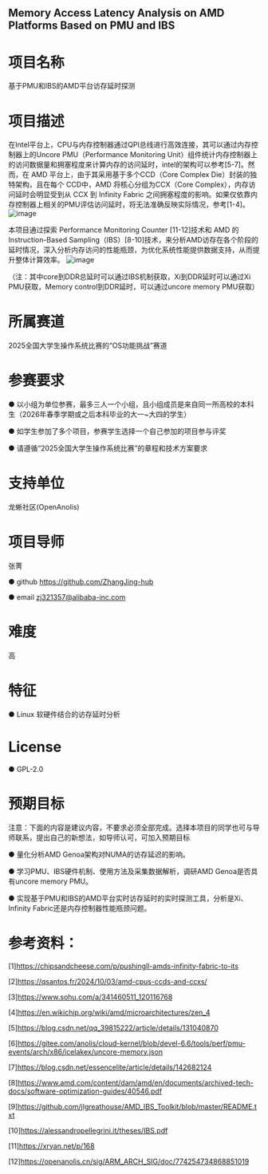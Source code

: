 ## Memory Access Latency Analysis on AMD Platforms Based on PMU and IBS

# 项目名称
基于PMU和IBS的AMD平台访存延时探测
# 项目描述
在Intel平台上，CPU与内存控制器通过QPI总线进行高效连接，其可以通过内存控制器上的Uncore PMU（Performance Monitoring Unit）组件统计内存控制器上的访问数据量和拥塞程度来计算内存的访问延时，intel的架构可以参考[5-7]。然而，在 AMD 平台上，由于其采用基于多个CCD（Core Complex Die）封装的独特架构，且在每个 CCD中，AMD 将核心分组为CCX（Core Complex），内存访问延时会明显受到从 CCX 到 Infinity Fabric 之间拥塞程度的影响。如果仅依靠内存控制器上相关的PMU评估访问延时，将无法准确反映实际情况，参考[1-4]。
![image](https://github.com/user-attachments/assets/646ceecc-c7f7-4871-a5f7-6f7e6a61e912)

本项目通过探索 Performance Monitoring Counter [11-12]技术和 AMD 的 Instruction-Based Sampling（IBS）[8-10]技术，来分析AMD访存在各个阶段的延时情况，深入分析内存访问的性能瓶颈，为优化系统性能提供数据支持，从而提升整体计算效率。
![image](https://github.com/user-attachments/assets/7339591e-47d3-454f-a629-f12a66bdaf84)

（注：其中core到DDR总延时可以通过IBS机制获取，Xi到DDR延时可以通过Xi PMU获取，Memory control到DDR延时，可以通过uncore memory PMU获取）
# 所属赛道
2025全国大学生操作系统比赛的“OS功能挑战”赛道
# 参赛要求
● 以小组为单位参赛，最多三人一个小组，且小组成员是来自同一所高校的本科生（2026年春季学期或之后本科毕业的大一~大四的学生）

● 如学生参加了多个项目，参赛学生选择一个自己参加的项目参与评奖

● 请遵循“2025全国大学生操作系统比赛”的章程和技术方案要求
# 支持单位
龙蜥社区(OpenAnolis)
# 项目导师
张菁

● github https://github.com/ZhangJing-hub

● email zj321357@alibaba-inc.com
# 难度
高
# 特征
● Linux 软硬件结合的访存延时分析
# License
● GPL-2.0
# 预期目标
注意：下面的内容是建议内容，不要求必须全部完成。选择本项目的同学也可与导师联系，提出自己的新想法，如导师认可，可加入预期目标

● 量化分析AMD Genoa架构对NUMA的访存延迟的影响。

● 学习PMU、IBS硬件机制、使用方法及采集数据解析，调研AMD Genoa是否具有uncore memory PMU。

● 实现基于PMU和IBS的AMD平台实时访存延时的实时探测工具，分析是Xi、Infinity Fabric还是内存控制器性能瓶颈问题。

# 参考资料：
[1]https://chipsandcheese.com/p/pushingll-amds-infinity-fabric-to-its

[2]https://qsantos.fr/2024/10/03/amd-cpus-ccds-and-ccxs/

[3]https://www.sohu.com/a/341460511_120116768

[4]https://en.wikichip.org/wiki/amd/microarchitectures/zen_4

[5]https://blog.csdn.net/qq_39815222/article/details/131040870

[6]https://gitee.com/anolis/cloud-kernel/blob/devel-6.6/tools/perf/pmu-events/arch/x86/icelakex/uncore-memory.json

[7]https://blog.csdn.net/essencelite/article/details/142682124

[8]https://www.amd.com/content/dam/amd/en/documents/archived-tech-docs/software-optimization-guides/40546.pdf

[9]https://github.com/jlgreathouse/AMD_IBS_Toolkit/blob/master/README.txt

[10]https://alessandropellegrini.it/theses/IBS.pdf

[11]https://xryan.net/p/168

[12]https://openanolis.cn/sig/ARM_ARCH_SIG/doc/774254734868851019
